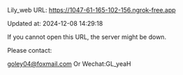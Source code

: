 Lily_web URL: https://1047-61-165-102-156.ngrok-free.app

Updated at: 2024-12-08 14:29:18

If you cannot open this URL, the server might be down.

Please contact: 

goley04@foxmail.com Or Wechat:GL_yeaH